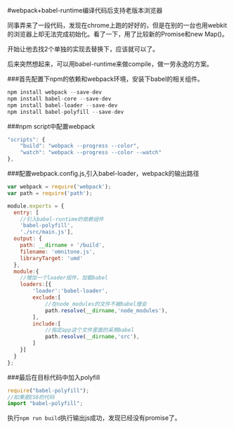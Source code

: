 #webpack+babel-runtime编译代码后支持老版本浏览器

同事弄来了一段代码，发现在chrome上跑的好好的，但是在别的一台也用webkit的浏览器上却无法完成初始化。看了一下，用了比较新的Promise和new Map()。

开始让他去找2个单独的实现去替换下，应该就可以了。

后来突然想起来，可以用babel-runtime来做compile，做一劳永逸的方案。

###首先配置下npm的依赖和webpack环境，安装下babel的相关组件。
```javascript
npm install webpack --save-dev
npm install babel-core --save-dev
npm install babel-loader --save-dev
npm install babel-polyfill --save-dev
```

###npm script中配置webpack
```javascript
"scripts": {
    "build": "webpack --progress --color",
    "watch": "webpack --progress --color --watch"  
},
```

###配置webpack.config.js,引入babel-loader，webpack的输出路径
```javascript
var webpack = require('webpack');
var path = require('path');

module.exports = {
  entry: [
  	//引入babel-runtime的依赖组件
  	'babel-polyfill',
  	'./src/main.js'],
  output: {
    path: __dirname + '/build',
    filename: 'omnitone.js',
    libraryTarget: 'umd'
  },
  module:{ 
  	//增加一个loader组件，加载babel
  	loaders:[{
  		'loader':'babel-loader',
  		exclude:[
  		    //在node_modules的文件不被babel理会
  		    path.resolve(__dirname,'node_modules'),
  		],
  		include:[
  		    //指定app这个文件里面的采用babel
  		    path.resolve(__dirname,'src'),
  		]
  	}]
  }
};
```

###最后在目标代码中加入polyfill
```javascript
require("babel-polyfill");
//如果是ES6的代码
import "babel-polyfill";

```

执行`npm run build`执行输出js成功，发现已经没有promise了。